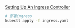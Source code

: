 [Setting Up An Ingress Controller](https://kind.sigs.k8s.io/docs/user/ingress/#ingress-nginx)

```bash
# 部署ingress
kubectl apply -f ingress.yaml
```


